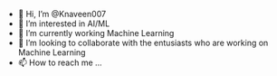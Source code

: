 - 👋 Hi, I’m @Knaveen007
- 👀 I’m interested in AI/ML
- 🌱 I’m currently working Machine Learning
- 💞️ I’m looking to collaborate with the entusiasts who are working on Machine Learning
- 📫 How to reach me ...

<!---
Knaveen007/Knaveen007 is a ✨ special ✨ repository because its `README.md` (this file) appears on your GitHub profile.
You can click the Preview link to take a look at your changes.
--->
